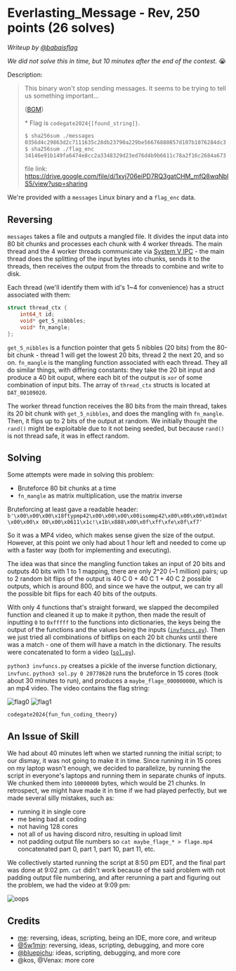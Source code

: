 # Everlasting_Message - Rev, 250 points (26 solves)

_Writeup by [@babaisflag](https://github.com/babaisflag)_

*We did not solve this in time, but 10 minutes after the end of the contest.* 😭

Description:

>This binary won't stop sending messages. It seems to be trying to tell us something important...
>
>([BGM](https://www.youtube.com/watch?v=5leVql3RVnA))
>
>\* Flag is `codegate2024{[found_string]}`.
>
>```sh
>$ sha256sum ./messages 
>0356d4c29863d2c7111635c28db23790a229be56676880857d107b1076284dc3 ./messages
>$ sha256sum ./flag_enc 
>34146e91b149fa6474e8cc2a3348329d23ed76d4b9b6611c78a2f16c2684a673 ./flag_enc
>```
>
>file link: https://drive.google.com/file/d/1xvj706eiPD7RQ3gatCHM_mfQ8wqNblS5/view?usp=sharing

We're provided with a `messages` Linux binary and a `flag_enc` data.

## Reversing

`messages` takes a file and outputs a mangled file. It divides the input data into 80 bit chunks and processes each chunk with 4 worker threads. The main thread and the 4 worker threads communicate via [System V IPC](https://docs.oracle.com/cd/E19683-01/816-5042/6mb7bck67/index.html) - the main thread does the splitting of the input bytes into chunks, sends it to the threads, then receives the output from the threads to combine and write to disk.

Each thread (we'll identify them with id's 1~4 for convenience) has a struct associated with them:

```c
struct thread_ctx {
    int64_t id;
    void* get_5_nibbbles;
    void* fn_mangle;
};
```

`get_5_nibbles` is a function pointer that gets 5 nibbles (20 bits) from the 80-bit chunk - thread 1 will get the lowest 20 bits, thread 2 the next 20, and so on. `fn_mangle` is the mangling function associated with each thread. They all do similar things, with differing constants: they take the 20 bit input and produce a 40 bit ouput, where each bit of the output is `xor` of some combination of input bits. The array of `thread_ctx` structs is located at `DAT_00109020`.

The worker thread function receives the 80 bits from the main thread, takes its 20 bit chunk with `get_5_nibbles`, and does the mangling with `fn_mangle`. Then, it flips up to 2 bits of the output at random. We initially thought the `rand()` might be exploitable due to it not being seeded, but because `rand()` is not thread safe, it was in effect random.

## Solving

Some attempts were made in solving this problem:

- Bruteforce 80 bit chunks at a time
- `fn_mangle` as matrix multiplication, use the matrix inverse

Bruteforcing at least gave a readable header: `b'\x00\x00\x00\x18ftypmp42\x00\x00\x00\x00isommp42\x00\x00\x00\x01mdat\x00\x00\x
00\x00\x0611\x1c!\x1b\x888\x00\x0f\xff\xfe\x0f\xf7'`

So it was a MP4 video, which makes sense given the size of the output. However, at this point we only had about 1 hour left and needed to come up with a faster way (both for implementing and executing).

The idea was that since the mangling function takes an input of 20 bits and outputs 40 bits with 1 to 1 mapping, there are only 2^20 (~1 million) pairs; up to 2 random bit flips of the output is 40 C 0 + 40 C 1 + 40 C 2 possible outputs, which is around 800, and since we have the output, we can try all the possible bit flips for each 40 bits of the outputs.

With only 4 functions that's straight forward, we slapped the decompiled function and cleaned it up to make it python, then made the result of inputting `0` to `0xfffff` to the functions into dictionaries, the keys being the output of the functions and the values being the inputs ([`invfuncs.py`](invfuncs.py)). Then we just tried all combinations of bitflips on each 20 bit chunks until there was a match - one of them will have a match in the dictionary. The results were concatenated to form a video ([`sol.py`](sol.py)).

`python3 invfuncs.py` creatses a pickle of the inverse function dictionary, `invfunc`. `python3 sol.py 0 20778620` runs the bruteforce in 15 cores (took about 30 minutes to run), and produces a `maybe_flage_000000000`, which is an mp4 video. The video contains the flag string:

![flag0](images/flag0.png)
![flag1](images/flag1.png)

`codegate2024{fun_fun_coding_theory}`

## An Issue of Skill

We had about 40 minutes left when we started running the initial script; to our dismay, it was not going to make it in time. Since running it in 15 cores on my laptop wasn't enough, we decided to parallelize, by running the script in everyone's laptops and running them in separate chunks of inputs. We chunked them into `10000000` bytes, which would be 21 chunks. In retrospect, we might have made it in time if we had played perfectly, but we made several silly mistakes, such as:

- running it in single core
- me being bad at coding
- not having 128 cores
- not all of us having discord nitro, resulting in upload limit
- not padding output file numbers so `cat maybe_flage_* > flage.mp4` concatenated part 0, part 1, part 10, part 11, etc.

We collectively started running the script at 8:50 pm EDT, and the final part was done at 9:02 pm. `cat` didn't work because of the said problem with not padding output file numbering, and after rerunning a part and figuring out the problem, we had the video at 9:09 pm:

![oops](images/oops.png)

## Credits

- [me](https://github.com/babaisflag): reversing, ideas, scripting, being an IDE, more core, and writeup
- [@5w1min](https://github.com/mhsuab): reversing, ideas, scripting, debugging, and more core
- [@bluepichu](https://github.com/bluepichu): ideas, scripting, debugging, and more core
- @kos, @Venax: more core